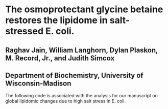 # The osmoprotectant glycine betaine restores the lipidome in salt-stressed E. coli.

## Raghav Jain, William Langhorn, Dylan Plaskon, M. Record, Jr., and Judith Simcox
## Department of Biochemistry, University of Wisconsin-Madison

The following code is associated with the analysis for our manuscript on global lipidomic changes due to high salt stress in E. coli. 
